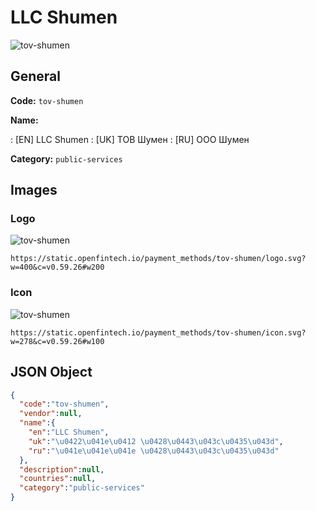 
# LLC Shumen 
![tov-shumen](https://static.openfintech.io/payment_methods/tov-shumen/logo.svg?w=400&c=v0.59.26#w200)  

## General 
**Code:** `tov-shumen` 
 
**Name:** 
 
:	[EN] LLC Shumen 
:	[UK] ТОВ Шумен 
:	[RU] ООО Шумен 
 
**Category:** `public-services` 
 

## Images 

### Logo 
![tov-shumen](https://static.openfintech.io/payment_methods/tov-shumen/logo.svg?w=400&c=v0.59.26#w200)  

```
https://static.openfintech.io/payment_methods/tov-shumen/logo.svg?w=400&c=v0.59.26#w200
```  

### Icon 
![tov-shumen](https://static.openfintech.io/payment_methods/tov-shumen/icon.svg?w=278&c=v0.59.26#w100)  

```
https://static.openfintech.io/payment_methods/tov-shumen/icon.svg?w=278&c=v0.59.26#w100
```  

## JSON Object 

```json
{
  "code":"tov-shumen",
  "vendor":null,
  "name":{
    "en":"LLC Shumen",
    "uk":"\u0422\u041e\u0412 \u0428\u0443\u043c\u0435\u043d",
    "ru":"\u041e\u041e\u041e \u0428\u0443\u043c\u0435\u043d"
  },
  "description":null,
  "countries":null,
  "category":"public-services"
}
```  
